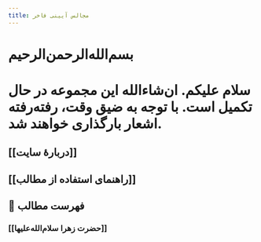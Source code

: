 ```yaml
---
title: مجالس آیینی فاخر
---
```


# بسم‌الله‌الرحمن‌الرحیم
# سلام علیکم. ان‌شاءالله این مجموعه در حال تکمیل است. با توجه به ضیق وقت، رفته‌رفته اشعار بارگذاری خواهند شد.
## [[دربارۀ سایت]]
## [[راهنمای استفاده از مطالب]]
## 📝 فهرست مطالب
### [[حضرت زهرا سلام‌الله‌علیها]]



